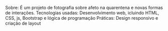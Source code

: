Sobre: É um projeto de fotografia sobre afeto na quarentena e novas formas de interações. Tecnologias usadas: Desenvolvimento web, icluindo HTML, CSS, js, Bootstrap e lógica de programação Práticas: Design responsivo e criação de layout
